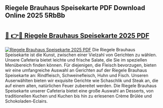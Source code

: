 ## Riegele Brauhaus Speisekarte PDF Download Online 2025 5RbBb

# <h2><a href="http://gc8dgnm.nevu.top/?p=Riegele+Brauhaus+Speisekarte">🔗 👉🔴 Riegele Brauhaus Speisekarte 2025 PDF</a></h2>

[![Riegele Brauhaus Speisekarte 2025 PDF](https://i.imgur.com/dBaPXMq.png)](http://gc8dgnm.nevu.top/?p=Riegele+Brauhaus+Speisekarte)
Die Riegele Brauhaus Speisekarte ist die Kunst, zwischen einer Vielzahl von Gerichten zu wählen. Unsere Cafeteria bietet leichte und frische Salate, die Sie im speziellen Menübereich finden können. Für diejenigen, die Fleisch bevorzugen, bieten wir eine umfangreiche Auswahl an Gerichten auf der Riegele Brauhaus Speisekarte an: Rindfleisch, Schweinefleisch, Huhn und Fisch. Unseren Auserwählten bieten wir exquisite Gerichte wie Schaschlik und Steak an, die auf einem alten, natürlichen Feuer zubereitet werden. Die Riegele Brauhaus Speisekarte unserer Cafeteria bietet eine große Auswahl an Desserts, von traditionellen Kuchen und Kuchen bis hin zu erlesenen Crème Brûlée und Schokoladen-Eclairs.
